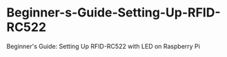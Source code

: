 # Beginner-s-Guide-Setting-Up-RFID-RC522
Beginner's Guide: Setting Up RFID-RC522 with LED on Raspberry Pi
